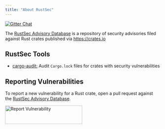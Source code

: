 ```yaml
---
title: "About RustSec"
---
```


[![Gitter Chat][gitter-image]][gitter-link]

The [RustSec Advisory Database] is a repository of security advisories filed
against Rust crates published via <https://crates.io>

[gitter-image]: https://badges.gitter.im/badge.svg
[gitter-link]: https://gitter.im/RustSec/Lobby
[RustSec Advisory Database]: https://github.com/RustSec/advisory-db

## RustSec Tools

* [cargo-audit:] Audit `Cargo.lock` files for crates with security vulnerabilities

[cargo-audit:]: https://github.com/RustSec/cargo-audit

## Reporting Vulnerabilities

To report a new vulnerability for a Rust crate, open a pull request
against the [RustSec Advisory Database].

<a href="https://github.com/RustSec/advisory-db/blob/master/CONTRIBUTING.md">
  <img alt="Report Vulnerability" width="250px" height="60px" src="https://rustsec.org/assets/img/report-vuln-button.svg">
</a>
